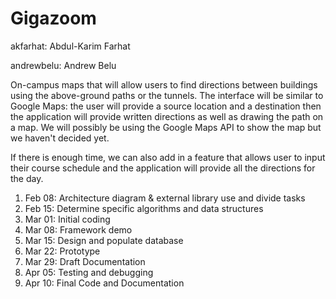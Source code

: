 Gigazoom
========

akfarhat: Abdul-Karim Farhat

andrewbelu: Andrew Belu

On-campus maps that will allow users to find directions between buildings using the above-ground paths or the tunnels.
The interface will be similar to Google Maps: the user will provide a source location and a destination then the application will provide written directions as well as drawing the path on a map. 
We will possibly be using the Google Maps API to show the map but we haven't decided yet.

If there is enough time, we can also add in a feature that allows user to input their course schedule and the application will provide all the directions for the day. 

1. Feb 08: Architecture diagram & external library use and divide tasks
2. Feb 15: Determine specific algorithms and data structures
3. Mar 01: Initial coding
4. Mar 08: Framework demo
5. Mar 15: Design and populate database
6. Mar 22: Prototype
7. Mar 29: Draft Documentation
8. Apr 05: Testing and debugging
9. Apr 10: Final Code and Documentation
